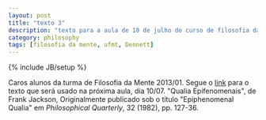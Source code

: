 ```yaml
---
layout: post
title: "texto 3"
description: "texto para a aula de 10 de julho do curso de filosofia da mente"
category: philosophy
tags: [filosofia da mente, ufmt, Dennett]
---
```

{% include JB/setup %}   
    
    
    
Caros alunos da turma de Filosofia da Mente 2013/01. Segue o [link](https://dl.dropboxusercontent.com/u/5666518/epiphenomenal.pdf) para o texto que será usado na próxima aula, dia 10/07. "Qualia Epifenomenais", de Frank Jackson, Originalmente publicado sob o título "Epiphenomenal Qualia" em *Philosophical Quarterly*, 32 (1982), pp. 127-36.

